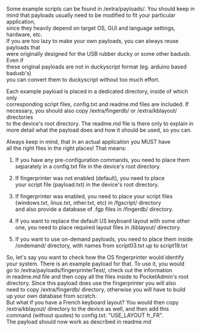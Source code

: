 Some example scripts can be found in /extra/payloads/. You should keep in  
mind that payloads usually need to be modified to fit your particular application,  
since they heavily depend on target OS, GUI and language settings, hardware, etc.  
If you are too lazy to make your own payloads, you can always reuse payloads that  
were originally designed for the USB rubber ducky or some other badusb. Even if  
these original payloads are not in duckyscript format (eg. arduino based badusb's)  
you can convert them to duckyscript without too much effort.  
  
Each example payload is placed in a dedicated directory, inside of which only  
corresponding script files, config.txt and readme.md files are included. If  
necessary, you should also copy /extra/fingerdb/ or /extra/kblayout/ directories  
to the device's root directory. The readme.md file is there only to explain in  
more detail what the payload does and how it should be used, so you can.  
  
Always keep in mind, that in an actual application you MUST have  
all the right files in the right places! That means:  

1. If you have any pre-configuration commands, you need to place them  
separately in a config.txt file in the device's root directory.  

2. If fingerprinter was not enabled (default), you need to place  
your script file (payload.txt) in the device's root directory.  
  
3. If fingerprinter was enabled, you need to place your script files  
(windows.txt, linux.txt, other.txt, etc) in /fgscript/ directory  
and also provide a database of .fgp files in /fingerdb/ directory.  
  
4. If you want to replace the default US keyboard layout with some other  
one, you need to place required layout files in /kblayout/ directory.  

5. If you want to use on-demand payloads, you need to place them inside
/ondemand/ directory, with names from script03.txt up to script19.txt

So, let's say you want to check how the OS fingerprinter would identify  
your system. There is an example payload for that. To use it, you would  
go to /extra/payloads/fingerprinterTest/, check out the information  
in readme.md file and then copy all the files inside to PocketAdmin's root  
directory. Since this payload does use the fingerprinter you will also  
need to copy /extra/fingerdb/ directory, otherwise you will have to build  
up your own database from scratch.  
But what if you have a French keyboard layout? You would then copy  
/extra/kblayout/ directory to the device as well, and then add this  
command (without quotes) to config.txt: "USE_LAYOUT fr_FR".  
The payload should now work as described in readme.md  
